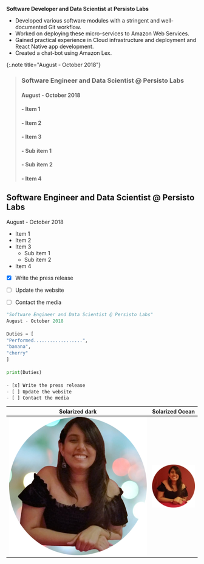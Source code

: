 **Software Developer and Data Scientist** at **Persisto Labs**

- Developed various software modules with a stringent and well-documented Git workflow.
- Worked on deploying these micro-services to Amazon Web Services.
- Gained practical experience in Cloud infrastructure and deployment and React Native app development.
- Created a chat-bot using Amazon Lex.

{:.note title="August - October 2018"}


> ### Software Engineer and Data Scientist **@ Persisto Labs**
> #### August - October 2018
>
> #### - Item 1
> #### - Item 2
> #### - Item 3
> ####    - Sub item 1
> ####    - Sub item 2
> #### - Item 4

## Software Engineer and Data Scientist **@ Persisto Labs**
August - October 2018

- Item 1
- Item 2
- Item 3
   - Sub item 1
   - Sub item 2
- Item 4

- [x] Write the press release
- [ ] Update the website
- [ ] Contact the media


```python
"Software Engineer and Data Scientist @ Persisto Labs"
August - October 2018

Duties = [
"Performed..................", 
"banana", 
"cherry"
]

print(Duties)

- [x] Write the press release
- [ ] Update the website
- [ ] Contact the media
```

Solarized dark             |  Solarized Ocean
:-------------------------:|:-------------------------:
![](/images/gabie3.png)  |  ![](/images/gabieicon_128.png)